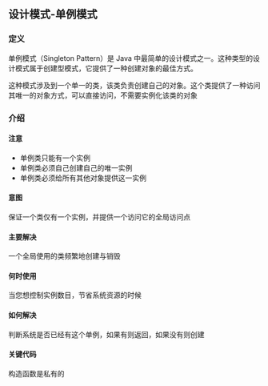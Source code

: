 ## 设计模式-单例模式

### 定义

单例模式（Singleton Pattern）是 Java 中最简单的设计模式之一。这种类型的设计模式属于创建型模式，它提供了一种创建对象的最佳方式。

这种模式涉及到一个单一的类，该类负责创建自己的对象。这个类提供了一种访问其唯一的对象方式，可以直接访问，不需要实例化该类的对象

### 介绍

#### 注意
- 单例类只能有一个实例
- 单例类必须自己创建自己的唯一实例
- 单例类必须给所有其他对象提供这一实例

#### 意图
保证一个类仅有一个实例，并提供一个访问它的全局访问点

#### 主要解决
一个全局使用的类频繁地创建与销毁

#### 何时使用
当您想控制实例数目，节省系统资源的时候

#### 如何解决
判断系统是否已经有这个单例，如果有则返回，如果没有则创建

#### 关键代码
构造函数是私有的 